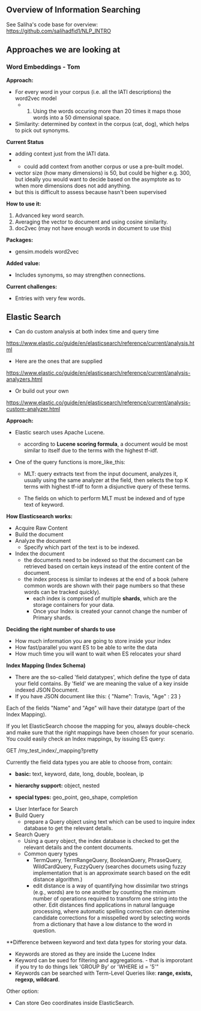## Overview of Information Searching

See Saliha's code base for overview: https://github.com/salihadfid1/NLP_INTRO


## Approaches we are looking at

### Word Embeddings - Tom

**Approach:**
- For every word in your corpus (i.e. all the IATI descriptions) the word2vec model
    - 1. Using the words occuring more than 20 times it maps those words into a 50 dimensional space. 
- Similarity: determined by context in the corpus (cat, dog), which helps to pick out synonyms. 

**Current Status**
  - adding context just from the IATI data. 
  - * could add context from another corpus or use a pre-built model. 
  - vector size (how many dimensions) is 50, but could be higher e.g. 300, but ideally you would want to decide based on the asymptote as to when more dimensions does not add anything. 
  - but this is difficult to assess because hasn't been supervised
  
**How to use it:**
  1. Advanced key word search.
  2. Averaging the vector to document and using cosine similarity. 
  3. doc2vec (may not have enough words in document to use this)

**Packages:**
- gensim.models word2vec

**Added value:**
- Includes synonyms, so may strengthen connections.

**Current challenges:**
- Entries with very few words. 



## Elastic Search


* Can do custom analysis at both index time and query time

https://www.elastic.co/guide/en/elasticsearch/reference/current/analysis.html

 

* Here are the ones that are supplied

https://www.elastic.co/guide/en/elasticsearch/reference/current/analysis-analyzers.html

 

* Or build out your own

https://www.elastic.co/guide/en/elasticsearch/reference/current/analysis-custom-analyzer.html


**Approach:**

* Elastic search uses Apache Lucene.

   * according to **Lucene scoring formula**, a document would be most similar to itself due to the terms with the highest tf-idf.
   
* One of the query functions is more_like_this:

   * MLT: query extracts text from the input document, analyzes it, usually using the same analyzer at the field, then selects the top K terms with highest tf-idf to form a disjunctive query of these terms. 
   
  * The fields on which to perform MLT must be indexed and of type text of keyword. 


**How Elasticsearch works:**
- Acquire Raw Content
- Build the document
- Analyze the document
  - Specify which part of the text is to be indexed.
- Index the document
  - the documents need to be indexed so that the document can be retrieved based on certain keys instead of the entire content of the document. 
  - the index process is similar to indexes at the end of a book (where common words are shown with their page numbers so that these words can be tracked quickly).
    - each index is comprised of multiple **shards**, which are the storage containers for your data. 
    - Once your Index is created your cannot change the number of Primary shards. 

**Deciding the right number of shards to use**

- How much information you are going to store inside your index
- How fast/parallel you want ES to be able to write the data
- How much time you will want to wait when ES relocates your shard

**Index Mapping (Index Schema)**

- There are the so-called 'field datatypes', which define the type of data your field contains. By 'field' we are meaning the value of a key inside indexed JSON Document. 
- If you have JSON document like this:
{
"Name": Travis,
"Age" : 23
}

Each of the fields "Name" and "Age" will have their datatype (part of the Index Mapping). 

If you let ElasticSearch choose the mapping for you, always double-check and make sure that the right mappings have been chosen for your scenario. You could easily check an Index mappings, by issuing ES query:

GET /my_test_index/_mapping?pretty

 


Currently the field data types you are able to choose from, contain:

* **basic:** text, keyword, date, long, double, boolean, ip

* **hierarchy support:** object, nested

* **special types:** geo_point, geo_shape, completion

- User Interface for Search
- Build Query
  - prepare a Query object using text which can be used to inquire index database to get the relevant details.
- Search Query
  - Using a query object, the index database is checked to get the relevant details and the content documents. 
  - Common query types
      - TermQuery, TermRangeQuery, BooleanQuery, PhraseQuery, WildCardQuery, FuzzyQuery (searches documets using fuzzy implementation that is an approximate search based on the edit distance algorithm.)
      - edit distance is a way of quantifying how dissimilar two strings (e.g., words) are to one another by counting the minimum number of operations required to transform one string into the other. Edit distances find applications in natural language processing, where automatic spelling correction can determine candidate corrections for a misspelled word by selecting words from a dictionary that have a low distance to the word in question. 

**Difference between keyword and text data types for storing your data. 
* Keywords are stored as they are inside the Lucene Index
* Keyword can be sued for filtering and aggregations.  - that is imporotant if you try to do things liek 'GROUP By' or 'WHERE id = '5'"
* Keywords can be searched with Term-Level Queries like: **range, exists, regexp, wildcard**. 


Other option:
- Can store Geo coordinates inside ElasticSearch. 


